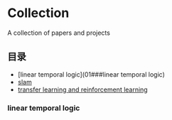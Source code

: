 # Collection
A collection of papers and projects

## 目录
* [linear temporal logic](01###linear temporal logic)
* [slam]()
* [transfer learning and reinforcement learning]()

### linear temporal logic

